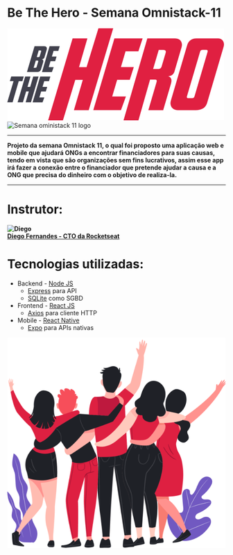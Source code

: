 # Be The Hero - Semana Omnistack-11

![Be the Hero logo](https://raw.githubusercontent.com/alvarobasia/semana-omnistack-11/master/frontend/src/assets/logo.svg?token=AKIS25CSVRTCWGLJNDT4JWC6Q4Y4I&sanitize=true)
![Semana oministack 11 logo](https://rocketseat.com.br/static/images/week/logo.svg)
___

**Projeto da semana Omnistack 11, o qual foi proposto uma aplicação web e mobile que ajudará ONGs a encontrar financiadores para suas causas, tendo em vista que são organizações sem fins lucrativos, assim esse app irá fazer a conexão entre o financiador que pretende ajudar a causa e a ONG que precisa do dinheiro com o objetivo de realiza-la.**
___

# Instrutor:
**![Diego](https://avatars1.githubusercontent.com/u/2254731?s=100&u=dc1a4fd280cdc3c6977bacf57cbfeb8ba0917f27&v=4)\
[Diego Fernandes - CTO da Rocketseat](https://github.com/diego3g)**

# Tecnologias utilizadas:
* Backend - [Node JS](https://nodejs.org/en/)
  * [Express](https://expressjs.com/) para API
  * [SQLite](https://www.sqlite.org/index.html) como SGBD
* Frontend - [React JS](https://pt-br.reactjs.org/)
  * [Axios](https://github.com/axios/axios) para cliente HTTP
* Mobile - [React Native](https://reactnative.dev/)
  * [Expo](https://expo.io/) para APIs nativas

![Be the Hero](https://raw.githubusercontent.com/alvarobasia/semana-omnistack-11/master/frontend/src/assets/heroes.png?token=AKIS25COMLYCRBFMIIS7YNC6Q4YUU)
